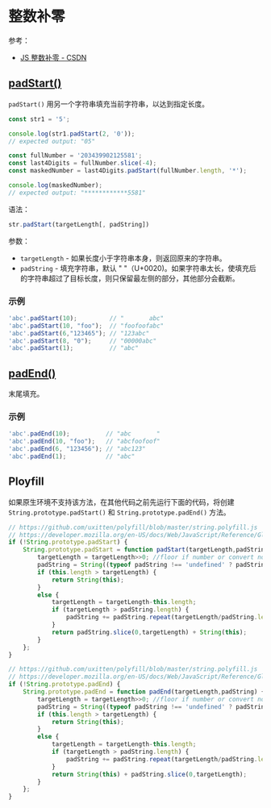 # 整数补零

参考：  
- [JS 整数补零 - CSDN](https://blog.csdn.net/Bule_daze/article/details/106418498)  

## [padStart()](https://developer.mozilla.org/zh-CN/docs/Web/JavaScript/Reference/Global_Objects/String/padStart)  
`padStart()` 用另一个字符串填充当前字符串，以达到指定长度。  

```js
const str1 = '5';

console.log(str1.padStart(2, '0'));
// expected output: "05"

const fullNumber = '203439902125581';
const last4Digits = fullNumber.slice(-4);
const maskedNumber = last4Digits.padStart(fullNumber.length, '*');

console.log(maskedNumber);
// expected output: "************5581"
```

语法：  
```js
str.padStart(targetLength[, padString])
```

参数：  
- `targetLength` - 如果长度小于字符串本身，则返回原来的字符串。  
- `padString` - 填充字符串，默认 " "（U+0020)。如果字符串太长，使填充后的字符串超过了目标长度，则只保留最左侧的部分，其他部分会截断。  

### 示例
```js
'abc'.padStart(10);         // "       abc"
'abc'.padStart(10, "foo");  // "foofoofabc"
'abc'.padStart(6,"123465"); // "123abc"
'abc'.padStart(8, "0");     // "00000abc"
'abc'.padStart(1);          // "abc"
```

## [padEnd()](https://developer.mozilla.org/zh-CN/docs/Web/JavaScript/Reference/Global_Objects/String/padEnd)
末尾填充。  

### 示例
```js
'abc'.padEnd(10);          // "abc       "
'abc'.padEnd(10, "foo");   // "abcfoofoof"
'abc'.padEnd(6, "123456"); // "abc123"
'abc'.padEnd(1);           // "abc"
```

## Ployfill
如果原生环境不支持该方法，在其他代码之前先运行下面的代码，将创建  
`String.prototype.padStart()` 和 `String.prototype.padEnd()` 方法。  
```js
// https://github.com/uxitten/polyfill/blob/master/string.polyfill.js
// https://developer.mozilla.org/en-US/docs/Web/JavaScript/Reference/Global_Objects/String/padStart
if (!String.prototype.padStart) {
    String.prototype.padStart = function padStart(targetLength,padString) {
        targetLength = targetLength>>0; //floor if number or convert non-number to 0;
        padString = String((typeof padString !== 'undefined' ? padString : ' '));
        if (this.length > targetLength) {
            return String(this);
        }
        else {
            targetLength = targetLength-this.length;
            if (targetLength > padString.length) {
                padString += padString.repeat(targetLength/padString.length); //append to original to ensure we are longer than needed
            }
            return padString.slice(0,targetLength) + String(this);
        }
    };
}

// https://github.com/uxitten/polyfill/blob/master/string.polyfill.js
// https://developer.mozilla.org/en-US/docs/Web/JavaScript/Reference/Global_Objects/String/padEnd
if (!String.prototype.padEnd) {
    String.prototype.padEnd = function padEnd(targetLength,padString) {
        targetLength = targetLength>>0; //floor if number or convert non-number to 0;
        padString = String((typeof padString !== 'undefined' ? padString: ''));
        if (this.length > targetLength) {
            return String(this);
        }
        else {
            targetLength = targetLength-this.length;
            if (targetLength > padString.length) {
                padString += padString.repeat(targetLength/padString.length); //append to original to ensure we are longer than needed
            }
            return String(this) + padString.slice(0,targetLength);
        }
    };
}
```
